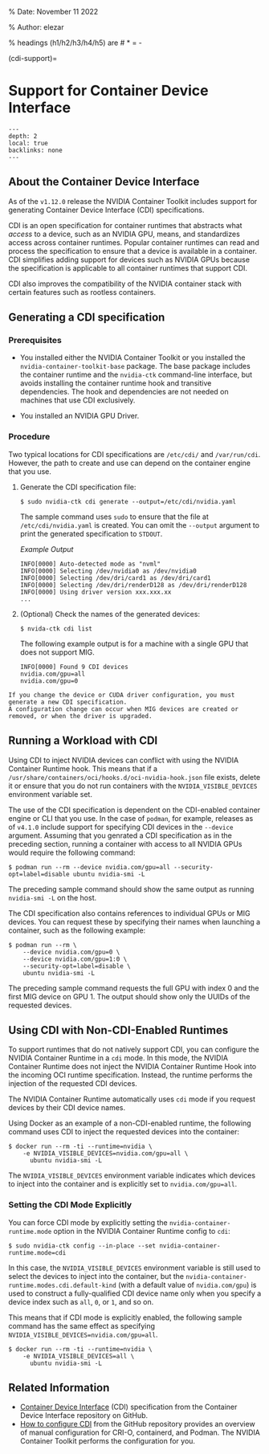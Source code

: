 % Date: November 11 2022

% Author: elezar

% headings (h1/h2/h3/h4/h5) are # * = -

(cdi-support)=

# Support for Container Device Interface

```{contents}
---
depth: 2
local: true
backlinks: none
---
```

## About the Container Device Interface

As of the `v1.12.0` release the NVIDIA Container Toolkit includes support for generating Container Device Interface (CDI) specifications.

CDI is an open specification for container runtimes that abstracts what *access* to a device, such as an NVIDIA GPU, means, and standardizes access across container runtimes.
Popular container runtimes can read and process the specification to ensure that a device is available in a container.
CDI simplifies adding support for devices such as NVIDIA GPUs because the specification is applicable to all container runtimes that support CDI.

CDI also improves the compatibility of the NVIDIA container stack with certain features such as rootless containers.

## Generating a CDI specification

### Prerequisites

- You installed either the NVIDIA Container Toolkit or you installed the `nvidia-container-toolkit-base` package.
  The base package includes the container runtime and the `nvidia-ctk` command-line interface, but avoids
  installing the container runtime hook and transitive dependencies.
  The hook and dependencies are not needed on machines that use CDI exclusively.

- You installed an NVIDIA GPU Driver.

### Procedure

Two typical locations for CDI specifications are `/etc/cdi/` and `/var/run/cdi`.
However, the path to create and use can depend on the container engine that you use.

1. Generate the CDI specification file:

   ```console
   $ sudo nvidia-ctk cdi generate --output=/etc/cdi/nvidia.yaml
   ```

   The sample command uses `sudo` to ensure that the file at `/etc/cdi/nvidia.yaml` is created.
   You can omit the `--output` argument to print the generated specification to `STDOUT`.

   *Example Output*

   ```output
   INFO[0000] Auto-detected mode as "nvml"
   INFO[0000] Selecting /dev/nvidia0 as /dev/nvidia0
   INFO[0000] Selecting /dev/dri/card1 as /dev/dri/card1
   INFO[0000] Selecting /dev/dri/renderD128 as /dev/dri/renderD128
   INFO[0000] Using driver version xxx.xxx.xx
   ...
   ```

1. (Optional) Check the names of the generated devices:

   ```console
   $ nvida-ctk cdi list
   ```

   The following example output is for a machine with a single GPU that does not support MIG.

   ```output
   INFO[0000] Found 9 CDI devices
   nvidia.com/gpu=all
   nvidia.com/gpu=0
   ```

```{important}
If you change the device or CUDA driver configuration, you must generate a new CDI specification.
A configuration change can occur when MIG devices are created or removed, or when the driver is upgraded.
```

## Running a Workload with CDI

Using CDI to inject NVIDIA devices can conflict with using the NVIDIA Container Runtime hook.
This means that if a `/usr/share/containers/oci/hooks.d/oci-nvidia-hook.json` file exists, delete it
or ensure that you do not run containers with the `NVIDIA_VISIBLE_DEVICES` environment variable set.

The use of the CDI specification is dependent on the CDI-enabled container engine or CLI that you use.
In the case of `podman`, for example, releases as of `v4.1.0` include support for specifying CDI devices in the `--device` argument.
Assuming that you genrated a CDI specification as in the preceding section, running a container with access to all NVIDIA GPUs would require the following command:

```console
$ podman run --rm --device nvidia.com/gpu=all --security-opt=label=disable ubuntu nvidia-smi -L
```

The preceding sample command should show the same output as running `nvidia-smi -L` on the host.

The CDI specification also contains references to individual GPUs or MIG devices.
You can request these by specifying their names when launching a container, such as the following example:

```console
$ podman run --rm \
    --device nvidia.com/gpu=0 \
    --device nvidia.com/gpu=1:0 \
    --security-opt=label=disable \
    ubuntu nvidia-smi -L
```

The preceding sample command requests the full GPU with index 0 and the first MIG device on GPU 1.
The output should show only the UUIDs of the requested devices.

## Using CDI with Non-CDI-Enabled Runtimes

To support runtimes that do not natively support CDI, you can configure the NVIDIA Container Runtime in a `cdi` mode.
In this mode, the NVIDIA Container Runtime does not inject the NVIDIA Container Runtime Hook into the incoming OCI runtime specification.
Instead, the runtime performs the injection of the requested CDI devices.

The NVIDIA Container Runtime automatically uses `cdi` mode if you request devices by their CDI device names.

Using Docker as an example of a non-CDI-enabled runtime, the following command uses CDI to inject the requested devices into the container:

```console
$ docker run --rm -ti --runtime=nvidia \
    -e NVIDIA_VISIBLE_DEVICES=nvidia.com/gpu=all \
      ubuntu nvidia-smi -L
```

The `NVIDIA_VISIBLE_DEVICES` environment variable indicates which devices to inject into the container and is explicitly set to `nvidia.com/gpu=all`.

### Setting the CDI Mode Explicitly

You can force CDI mode by explicitly setting the `nvidia-container-runtime.mode` option in the NVIDIA Container Runtime config to `cdi`:

```console
$ sudo nvidia-ctk config --in-place --set nvidia-container-runtime.mode=cdi
```

In this case, the `NVIDIA_VISIBLE_DEVICES` environment variable is still used to select the
devices to inject into the container, but the `nvidia-container-runtime.modes.cdi.default-kind`
(with a default value of `nvidia.com/gpu`) is used to construct a fully-qualified CDI device name
only when you specify a device index such as `all`, `0`, or `1`, and so on.

This means that if CDI mode is explicitly enabled, the following sample command has the same effect as
specifying `NVIDIA_VISIBLE_DEVICES=nvidia.com/gpu=all`.

```console
$ docker run --rm -ti --runtime=nvidia \
    -e NVIDIA_VISIBLE_DEVICES=all \
      ubuntu nvidia-smi -L
```


## Related Information

- [Container Device Interface](https://github.com/cncf-tags/container-device-interface) (CDI) specification from the Container Device Interface repository on GitHub.
- [How to configure CDI](https://github.com/cncf-tags/container-device-interface#how-to-configure-cdi) from the GitHub repository provides an overview
  of manual configuration for CRI-O, containerd, and Podman.
  The NVIDIA Container Toolkit performs the configuration for you.